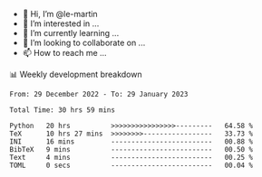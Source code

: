 - 👋 Hi, I’m @le-martin
- 👀 I’m interested in ...
- 🌱 I’m currently learning ...
- 💞️ I’m looking to collaborate on ...
- 📫 How to reach me ...

<!---
Tutorial for using WakaTime stats in GitHub profile: https://github.com/athul/waka-readme
-->

📊 Weekly development breakdown
<!--START_SECTION:waka-->

```text
From: 29 December 2022 - To: 29 January 2023

Total Time: 30 hrs 59 mins

Python   20 hrs          >>>>>>>>>>>>>>>>---------   64.58 %
TeX      10 hrs 27 mins  >>>>>>>>-----------------   33.73 %
INI      16 mins         -------------------------   00.88 %
BibTeX   9 mins          -------------------------   00.50 %
Text     4 mins          -------------------------   00.25 %
TOML     0 secs          -------------------------   00.04 %
```

<!--END_SECTION:waka-->

<!---
le-martin/le-martin is a ✨ special ✨ repository because its `README.md` (this file) appears on your GitHub profile.
You can click the Preview link to take a look at your changes.
--->
